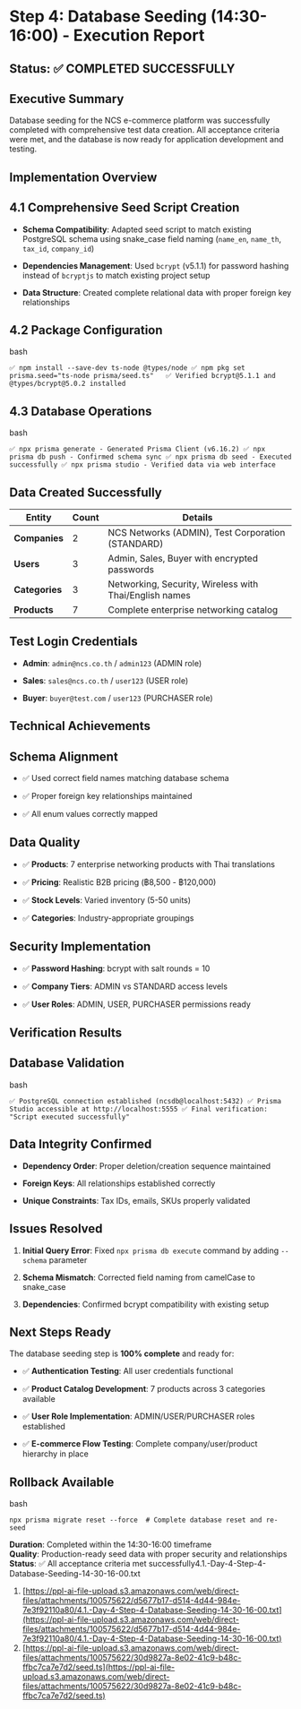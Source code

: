 # **Step 4: Database Seeding (14:30-16:00) - Execution Report**

## **Status: ✅ COMPLETED SUCCESSFULLY**

## **Executive Summary**

Database seeding for the NCS e-commerce platform was successfully completed with comprehensive test data creation. All acceptance criteria were met, and the database is now ready for application development and testing.

## **Implementation Overview**

## **4.1 Comprehensive Seed Script Creation**

- **Schema Compatibility**: Adapted seed script to match existing PostgreSQL schema using snake_case field naming (`name_en`, `name_th`, `tax_id`, `company_id`)
    
- **Dependencies Management**: Used `bcrypt` (v5.1.1) for password hashing instead of `bcryptjs` to match existing project setup
    
- **Data Structure**: Created complete relational data with proper foreign key relationships
    

## **4.2 Package Configuration**

bash

`✅ npm install --save-dev ts-node @types/node ✅ npm pkg set prisma.seed="ts-node prisma/seed.ts"   ✅ Verified bcrypt@5.1.1 and @types/bcrypt@5.0.2 installed`

## **4.3 Database Operations**

bash

`✅ npx prisma generate - Generated Prisma Client (v6.16.2) ✅ npx prisma db push - Confirmed schema sync ✅ npx prisma db seed - Executed successfully ✅ npx prisma studio - Verified data via web interface`

## **Data Created Successfully**

|Entity|Count|Details|
|---|---|---|
|**Companies**|2|NCS Networks (ADMIN), Test Corporation (STANDARD)|
|**Users**|3|Admin, Sales, Buyer with encrypted passwords|
|**Categories**|3|Networking, Security, Wireless with Thai/English names|
|**Products**|7|Complete enterprise networking catalog|

## **Test Login Credentials**

- **Admin**: `admin@ncs.co.th` / `admin123` (ADMIN role)
    
- **Sales**: `sales@ncs.co.th` / `user123` (USER role)
    
- **Buyer**: `buyer@test.com` / `user123` (PURCHASER role)
    

## **Technical Achievements**

## **Schema Alignment**

- ✅ Used correct field names matching database schema
    
- ✅ Proper foreign key relationships maintained
    
- ✅ All enum values correctly mapped
    

## **Data Quality**

- ✅ **Products**: 7 enterprise networking products with Thai translations
    
- ✅ **Pricing**: Realistic B2B pricing (฿8,500 - ฿120,000)
    
- ✅ **Stock Levels**: Varied inventory (5-50 units)
    
- ✅ **Categories**: Industry-appropriate groupings
    

## **Security Implementation**

- ✅ **Password Hashing**: bcrypt with salt rounds = 10
    
- ✅ **Company Tiers**: ADMIN vs STANDARD access levels
    
- ✅ **User Roles**: ADMIN, USER, PURCHASER permissions ready
    

## **Verification Results**

## **Database Validation**

bash

`✅ PostgreSQL connection established (ncsdb@localhost:5432) ✅ Prisma Studio accessible at http://localhost:5555 ✅ Final verification: "Script executed successfully"`

## **Data Integrity Confirmed**

- **Dependency Order**: Proper deletion/creation sequence maintained
    
- **Foreign Keys**: All relationships established correctly
    
- **Unique Constraints**: Tax IDs, emails, SKUs properly validated
    

## **Issues Resolved**

1. **Initial Query Error**: Fixed `npx prisma db execute` command by adding `--schema` parameter
    
2. **Schema Mismatch**: Corrected field naming from camelCase to snake_case
    
3. **Dependencies**: Confirmed bcrypt compatibility with existing setup
    

## **Next Steps Ready**

The database seeding step is **100% complete** and ready for:

- ✅ **Authentication Testing**: All user credentials functional
    
- ✅ **Product Catalog Development**: 7 products across 3 categories available
    
- ✅ **User Role Implementation**: ADMIN/USER/PURCHASER roles established
    
- ✅ **E-commerce Flow Testing**: Complete company/user/product hierarchy in place
    

## **Rollback Available**

bash

`npx prisma migrate reset --force  # Complete database reset and re-seed`

**Duration**: Completed within the 14:30-16:00 timeframe  
**Quality**: Production-ready seed data with proper security and relationships  
**Status**: ✅ All acceptance criteria met successfully4.1.-Day-4-Step-4-Database-Seeding-14-30-16-00.txt

1. [https://ppl-ai-file-upload.s3.amazonaws.com/web/direct-files/attachments/100575622/d5677b17-d514-4d44-984e-7e3f92110a80/4.1.-Day-4-Step-4-Database-Seeding-14-30-16-00.txt](https://ppl-ai-file-upload.s3.amazonaws.com/web/direct-files/attachments/100575622/d5677b17-d514-4d44-984e-7e3f92110a80/4.1.-Day-4-Step-4-Database-Seeding-14-30-16-00.txt)
2. [https://ppl-ai-file-upload.s3.amazonaws.com/web/direct-files/attachments/100575622/30d9827a-8e02-41c9-b48c-ffbc7ca7e7d2/seed.ts](https://ppl-ai-file-upload.s3.amazonaws.com/web/direct-files/attachments/100575622/30d9827a-8e02-41c9-b48c-ffbc7ca7e7d2/seed.ts)